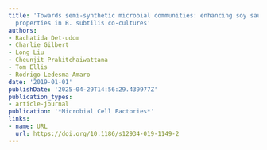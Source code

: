 ```yaml
---
title: 'Towards semi-synthetic microbial communities: enhancing soy sauce fermentation
  properties in B. subtilis co-cultures'
authors:
- Rachatida Det-udom
- Charlie Gilbert
- Long Liu
- Cheunjit Prakitchaiwattana
- Tom Ellis
- Rodrigo Ledesma‐Amaro
date: '2019-01-01'
publishDate: '2025-04-29T14:56:29.439977Z'
publication_types:
- article-journal
publication: '*Microbial Cell Factories*'
links:
- name: URL
  url: https://doi.org/10.1186/s12934-019-1149-2
---
```

